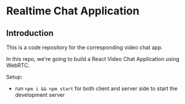 # Realtime Chat Application



## Introduction
This is a code repository for the corresponding video chat app. 

In this repo, we're going to build a React Video Chat Application using WebRTC.

Setup:
- run ```npm i && npm start``` for both client and server side to start the development server

